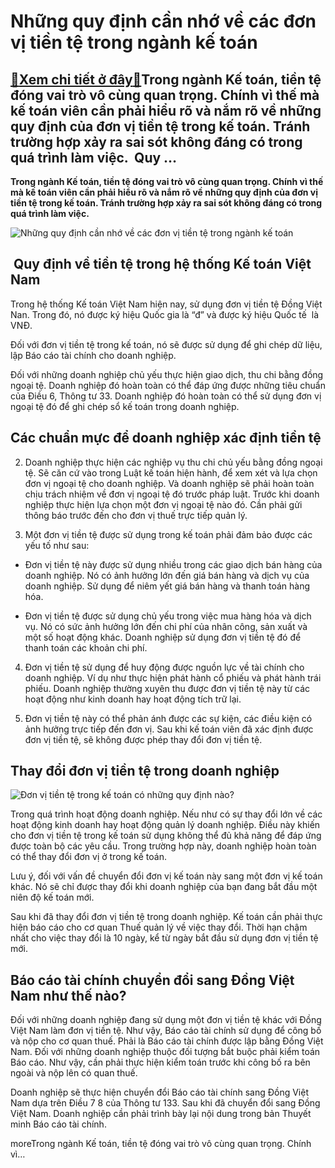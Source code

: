 Những quy định cần nhớ về các đơn vị tiền tệ trong ngành kế toán
================================================================

[:gift:Xem chi tiết ở đây:gift:](https://hddtvn.com/nhung-quy-dinh-can-nho-ve-cac-don-vi-tien-te-trong-nganh-ke-toan/)Trong ngành Kế toán, tiền tệ đóng vai trò vô cùng quan trọng. Chính vì thế mà kế toán viên cần phải hiểu rõ và nắm rõ về những quy định của đơn vị tiền tệ trong kế toán. Tránh trường hợp xảy ra sai sót không đáng có trong quá trình làm việc.  Quy …
--------------------------------------------------------------------------------------------------------------------------------------------------------------------------------------------------------------------------------------------------------

**Trong ngành Kế toán, tiền tệ đóng vai trò vô cùng quan trọng. Chính vì thế mà kế toán viên cần phải hiểu rõ và nắm rõ về những quy định của đơn vị tiền tệ trong kế toán. Tránh trường hợp xảy ra sai sót không đáng có trong quá trình làm việc.**


![Những quy định cần nhớ về các đơn vị tiền tệ trong ngành kế toán](https://hddtvn.com/wp-content/uploads/2021/01/tang_luong_toi_thieu.jpg "Những quy định cần nhớ về các đơn vị tiền tệ trong ngành kế toán")


 Quy định về tiền tệ trong hệ thống Kế toán Việt Nam
----------------------------------------------------


Trong hệ thống Kế toán Việt Nam hiện nay, sử dụng đơn vị tiền tệ Đồng Việt Nan. Trong đó, nó được ký hiệu Quốc gia là “đ” và được ký hiệu Quốc tế  là VNĐ.


Đối với đơn vị tiền tệ trong kế toán, nó sẽ được sử dụng để ghi chép dữ liệu, lập Báo cáo tài chính cho doanh nghiệp.


Đối với những doanh nghiệp chủ yếu thực hiện giao dịch, thu chi bằng đồng ngoại tệ. Doanh nghiệp đó hoàn toàn có thể đáp ứng được những tiêu chuẩn của Điều 6, Thông tư 33. Doanh nghiệp đó hoàn toàn có thể sử dụng đơn vị ngoại tệ đó để ghi chép sổ kế toán trong doanh nghiệp.


Các chuẩn mực để doanh nghiệp xác định tiền tệ
----------------------------------------------




2. Doanh nghiệp thực hiện các nghiệp vụ thu chi chủ yếu bằng đồng ngoại tệ. Sẽ căn cứ vào trong Luật kế toán hiện hành, để xem xét và lựa chọn đơn vị ngoại tệ cho doanh nghiệp. Và doanh nghiệp sẽ phải hoàn toàn chịu trách nhiệm về đơn vị ngoại tệ đó trước pháp luật. Trước khi doanh nghiệp thực hiện lựa chọn một đơn vị ngoại tệ nào đó. Cần phải gửi thông báo trước đến cho đơn vị thuế trực tiếp quản lý.

4. Một đơn vị tiền tệ được sử dụng trong kế toán phải đảm bảo được các yếu tố như sau:





* Đơn vị tiền tệ này được sử dụng nhiều trong các giao dịch bán hàng của doanh nghiệp. Nó có ảnh hưởng lớn đến giá bán hàng và dịch vụ của doanh nghiệp. Sử dụng để niêm yết giá bán hàng và thanh toán hàng hóa.

* Đơn vị tiền tệ được sử dụng chủ yếu trong việc mua hàng hóa và dịch vụ. Nó có sức ảnh hưởng lớn đến chi phí của nhân công, sản xuất và một số hoạt động khác. Doanh nghiệp sử dụng đơn vị tiền tệ đó để thanh toán các khoản chi phí.





4. Đơn vị tiền tệ sử dụng để huy động được nguồn lực về tài chính cho doanh nghiệp. Ví dụ như thực hiện phát hành cổ phiếu và phát hành trái phiếu. Doanh nghiệp thường xuyên thu được đơn vị tiền tệ này từ các hoạt động như kinh doanh hay hoạt động tích trữ lại.

6. Đơn vị tiền tệ này có thể phản ánh được các sự kiện, các điều kiện có ảnh hưởng trực tiếp đến đơn vị. Sau khi kế toán viên đã xác định được đơn vị tiền tệ, sẽ không được phép thay đổi đơn vị tiền tệ.



Thay đổi đơn vị tiền tệ trong doanh nghiệp
------------------------------------------


![Đơn vị tiền tệ trong kế toán có những quy định nào?](https://hddtvn.com/wp-content/uploads/2021/01/dieu_chinh_luong_huu_2006120730.jpg)


Trong quá trình hoạt động doanh nghiệp. Nếu như có sự thay đổi lớn về các hoạt động kinh doanh hay hoạt động quản lý doanh nghiệp. Điều này khiến cho đơn vị tiền tệ trong kế toán sử dụng không thể đủ khả năng để đáp ứng được toàn bộ các yêu cầu. Trong trường hợp này, doanh nghiệp hoàn toàn có thể thay đổi đơn vị ở trong kế toán.


Lưu ý, đối với vấn đề chuyển đổi đơn vị kế toán này sang một đơn vị kế toán khác. Nó sẽ chỉ được thay đổi khi doanh nghiệp của bạn đang bắt đầu một niên độ kế toán mới.


Sau khi đã thay đổi đơn vị tiền tệ trong doanh nghiệp. Kế toán cần phải thực hiện báo cáo cho cơ quan Thuế quản lý về việc thay đổi. Thời hạn chậm nhất cho việc thay đổi là 10 ngày, kể từ ngày bắt đầu sử dụng đơn vị tiền tệ mới.


Báo cáo tài chính chuyển đổi sang Đồng Việt Nam như thế nào?
------------------------------------------------------------


Đối với những doanh nghiệp đang sử dụng một đơn vị tiền tệ khác với Đồng Việt Nam làm đơn vị tiền tệ. Như vậy, Báo cáo tài chính sử dụng để công bố và nộp cho cơ quan thuế. Phải là Báo cáo tài chính được lập bằng Đồng Việt Nam. Đối với những doanh nghiệp thuộc đối tượng bắt buộc phải kiểm toán Báo cáo. Như vậy, cần phải thực hiện kiểm toán trước khi công bố ra bên ngoài và nộp lên có quan thuế.


Doanh nghiệp sẽ thực hiện chuyển đổi Báo cáo tài chính sang Đồng Việt Nam dựa trên Điều 7 8 của Thông tư 133. Sau khi đã chuyển đổi sang Đồng Việt Nam. Doanh nghiệp cần phải trình bày lại nội dung trong bản Thuyết minh Báo cáo tài chính.


moreTrong ngành Kế toán, tiền tệ đóng vai trò vô cùng quan trọng. Chính vì…

